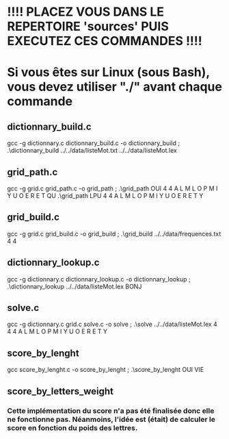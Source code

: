 
# !!!! PLACEZ VOUS DANS LE REPERTOIRE 'sources' PUIS EXECUTEZ CES COMMANDES !!!!
# Si vous êtes sur Linux (sous Bash), vous devez utiliser "./" avant chaque commande


## dictionnary_build.c
gcc -g dictionnary.c dictionnary_build.c -o dictionnary_build  ; 
.\dictionnary_build ../../data/listeMot.txt ../../data/listeMot.lex

## grid_path.c
gcc -g grid.c grid_path.c -o grid_path  ; 
.\grid_path OUI 4 4 A L M L O P M I Y U O E R E T QU 
.\grid_path LPU 4 4 A L M L O P M I Y U O E R E T Y  

## grid_build.c
gcc -g grid.c grid_build.c -o grid_build  ;
.\grid_build ../../data/frequences.txt 4 4

## dictionnary_lookup.c
gcc -g dictionnary.c  dictionnary_lookup.c -o dictionnary_lookup  ; 
.\dictionnary_lookup ../../data/listeMot.lex BONJ 

## solve.c 
gcc -g dictionnary.c grid.c solve.c -o solve  ; 
.\solve ../../data/listeMot.lex 4 4 4 A L M L O P M I Y U O E R E T Y

## score_by_lenght
gcc score_by_lenght.c -o score_by_lenght  ; 
.\score_by_lenght OUI VIE

## score_by_letters_weight
### Cette implémentation du score n'a pas été finalisée donc elle ne fonctionne pas. Néanmoins, l'idée est (était) de calculer le score en fonction du poids des lettres.
